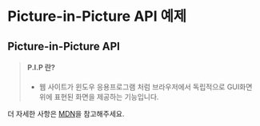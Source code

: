 Picture-in-Picture API 예제
==========================

Picture-in-Picture API
----------------------

> #### P.I.P 란?
>
> - 웹 사이트가 윈도우 응용프로그램 처럼 브라우저에서 독립적으로 GUI화면 위에 표현된 화면을 제공하는 기능입니다.
>
더 자세한 사항은 [MDN](https://developer.mozilla.org/en-US/docs/Web/API/Picture-in-Picture_API)을 참고해주세요.
